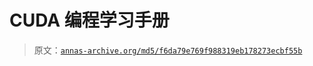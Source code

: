 # CUDA 编程学习手册

> 原文：[`annas-archive.org/md5/f6da79e769f988319eb178273ecbf55b`](https://annas-archive.org/md5/f6da79e769f988319eb178273ecbf55b)